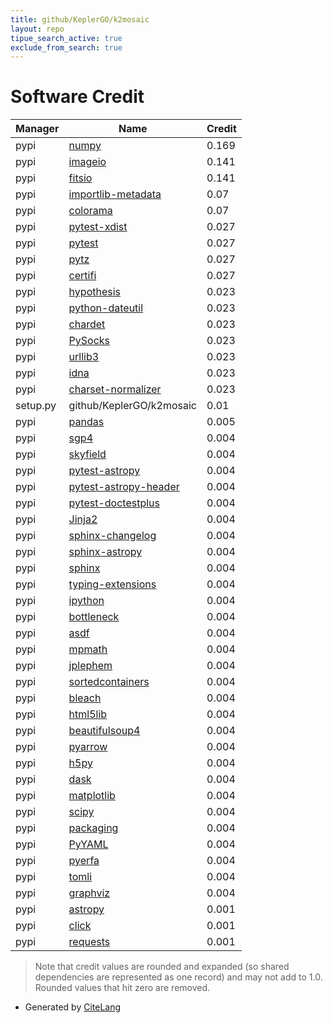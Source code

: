 ```yaml
---
title: github/KeplerGO/k2mosaic
layout: repo
tipue_search_active: true
exclude_from_search: true
---
```

# Software Credit

|Manager|Name|Credit|
|-------|----|------|
|pypi|[numpy](https://www.numpy.org)|0.169|
|pypi|[imageio](https://github.com/imageio/imageio)|0.141|
|pypi|[fitsio](https://github.com/esheldon/fitsio)|0.141|
|pypi|[importlib-metadata](https://pypi.org/project/importlib-metadata)|0.07|
|pypi|[colorama](https://pypi.org/project/colorama)|0.07|
|pypi|[pytest-xdist](https://github.com/pytest-dev/pytest-xdist)|0.027|
|pypi|[pytest](https://pypi.org/project/pytest)|0.027|
|pypi|[pytz](https://pypi.org/project/pytz)|0.027|
|pypi|[certifi](https://pypi.org/project/certifi)|0.027|
|pypi|[hypothesis](https://pypi.org/project/hypothesis)|0.023|
|pypi|[python-dateutil](https://pypi.org/project/python-dateutil)|0.023|
|pypi|[chardet](https://pypi.org/project/chardet)|0.023|
|pypi|[PySocks](https://pypi.org/project/PySocks)|0.023|
|pypi|[urllib3](https://pypi.org/project/urllib3)|0.023|
|pypi|[idna](https://pypi.org/project/idna)|0.023|
|pypi|[charset-normalizer](https://pypi.org/project/charset-normalizer)|0.023|
|setup.py|github/KeplerGO/k2mosaic|0.01|
|pypi|[pandas](https://pandas.pydata.org)|0.005|
|pypi|[sgp4](https://github.com/brandon-rhodes/python-sgp4)|0.004|
|pypi|[skyfield](http://github.com/brandon-rhodes/python-skyfield/)|0.004|
|pypi|[pytest-astropy](https://pypi.org/project/pytest-astropy)|0.004|
|pypi|[pytest-astropy-header](https://pypi.org/project/pytest-astropy-header)|0.004|
|pypi|[pytest-doctestplus](https://pypi.org/project/pytest-doctestplus)|0.004|
|pypi|[Jinja2](https://pypi.org/project/Jinja2)|0.004|
|pypi|[sphinx-changelog](https://pypi.org/project/sphinx-changelog)|0.004|
|pypi|[sphinx-astropy](https://pypi.org/project/sphinx-astropy)|0.004|
|pypi|[sphinx](https://pypi.org/project/sphinx)|0.004|
|pypi|[typing-extensions](https://pypi.org/project/typing-extensions)|0.004|
|pypi|[ipython](https://pypi.org/project/ipython)|0.004|
|pypi|[bottleneck](https://pypi.org/project/bottleneck)|0.004|
|pypi|[asdf](https://pypi.org/project/asdf)|0.004|
|pypi|[mpmath](https://pypi.org/project/mpmath)|0.004|
|pypi|[jplephem](https://pypi.org/project/jplephem)|0.004|
|pypi|[sortedcontainers](https://pypi.org/project/sortedcontainers)|0.004|
|pypi|[bleach](https://pypi.org/project/bleach)|0.004|
|pypi|[html5lib](https://pypi.org/project/html5lib)|0.004|
|pypi|[beautifulsoup4](https://pypi.org/project/beautifulsoup4)|0.004|
|pypi|[pyarrow](https://pypi.org/project/pyarrow)|0.004|
|pypi|[h5py](https://pypi.org/project/h5py)|0.004|
|pypi|[dask](https://pypi.org/project/dask)|0.004|
|pypi|[matplotlib](https://pypi.org/project/matplotlib)|0.004|
|pypi|[scipy](https://pypi.org/project/scipy)|0.004|
|pypi|[packaging](https://pypi.org/project/packaging)|0.004|
|pypi|[PyYAML](https://pypi.org/project/PyYAML)|0.004|
|pypi|[pyerfa](https://pypi.org/project/pyerfa)|0.004|
|pypi|[tomli](https://pypi.org/project/tomli)|0.004|
|pypi|[graphviz](https://pypi.org/project/graphviz)|0.004|
|pypi|[astropy](http://astropy.org)|0.001|
|pypi|[click](https://palletsprojects.com/p/click/)|0.001|
|pypi|[requests](https://requests.readthedocs.io)|0.001|


> Note that credit values are rounded and expanded (so shared dependencies are represented as one record) and may not add to 1.0. Rounded values that hit zero are removed.


- Generated by [CiteLang](https://github.com/vsoch/citelang)
